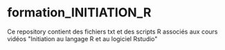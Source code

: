 # formation_INITIATION_R
Ce repository contient des fichiers txt et des scripts R associés aux cours vidéos "Initiation au langage R et au logiciel Rstudio"
